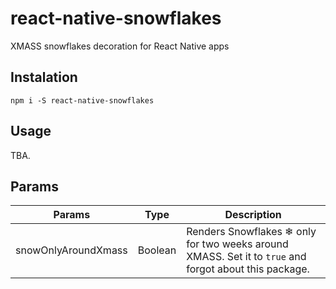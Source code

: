# react-native-snowflakes
XMASS snowflakes decoration for React Native apps

## Instalation

```
npm i -S react-native-snowflakes
```

## Usage

TBA.

## Params
| Params                | Type          | Description  |
| --------------------- |:-------------:| ------------ |
| snowOnlyAroundXmass   | Boolean       | Renders Snowflakes ❄ only for two weeks around XMASS. Set it to `true` and forgot about this package. |